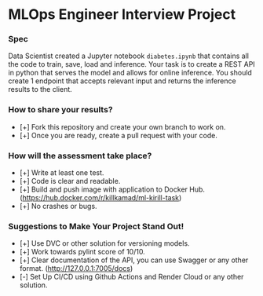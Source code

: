 # MLOps Engineer Interview Project

### Spec

Data Scientist created a Jupyter notebook `diabetes.ipynb` that contains all the code to train, save, load and inference.
Your task is to create a REST API in python that serves the model and allows for online inference.
You should create 1 endpoint that accepts relevant input and returns the inference results to the client.

### How to share your results?
- [+] Fork this repository and create your own branch to work on.
- [+] Once you are ready, create a pull request with your code.

### How will the assessment take place?
- [+] Write at least one test.
- [+] Code is clear and readable.
- [+] Build and push image with application to Docker Hub. (https://hub.docker.com/r/killkamad/ml-kirill-task)
- [+] No crashes or bugs.

### Suggestions to Make Your Project Stand Out!
- [+] Use DVC or other solution for versioning models.
- [+] Work towards pylint score of 10/10.
- [+] Clear documentation of the API, you can use Swagger or any other format. (http://127.0.0.1:7005/docs)
- [-] Set Up CI/CD using Github Actions and Render Cloud or any other solution.

